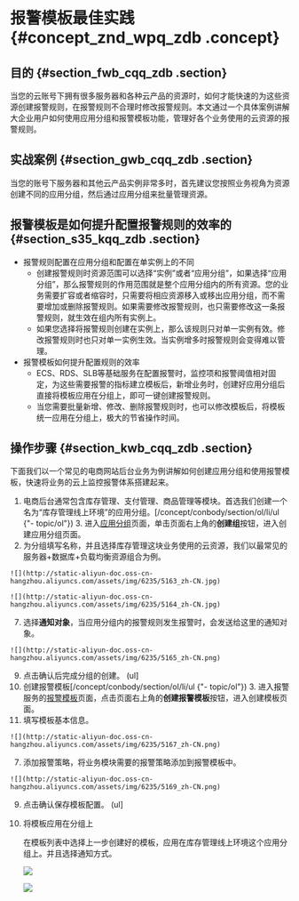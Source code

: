 # 报警模板最佳实践 {#concept_znd_wpq_zdb .concept}

## 目的 {#section_fwb_cqq_zdb .section}

当您的云账号下拥有很多服务器和各种云产品的资源时，如何才能快速的为这些资源创建报警规则，在报警规则不合理时修改报警规则。本文通过一个具体案例讲解大企业用户如何使用应用分组和报警模板功能，管理好各个业务使用的云资源的报警规则。

## 实战案例 {#section_gwb_cqq_zdb .section}

当您的账号下服务器和其他云产品实例非常多时，首先建议您按照业务视角为资源创建不同的应用分组，然后通过应用分组来批量管理资源。

## 报警模板是如何提升配置报警规则的效率的 {#section_s35_kqq_zdb .section}

-   报警规则配置在应用分组和配置在单实例上的不同
    -   创建报警规则时资源范围可以选择“实例”或者“应用分组”，如果选择“应用分组”，那么报警规则的作用范围就是整个应用分组内的所有资源。您的业务需要扩容或者缩容时，只需要将相应资源移入或移出应用分组，而不需要增加或删除报警规则。如果需要修改报警规则，也只需要修改这一条报警规则，就生效在组内所有实例上。
    -   如果您选择将报警规则创建在实例上，那么该规则只对单一实例有效。修改报警规则时也只对单一实例生效。当实例增多时报警规则会变得难以管理。
-   报警模板如何提升配置规则的效率
    -   ECS、RDS、SLB等基础服务在配置报警时，监控项和报警阈值相对固定，为这些需要报警的指标建立模板后，新增业务时，创建好应用分组后直接将模板应用在分组上，即可一键创建报警规则。
    -   当您需要批量新增、修改、删除报警规则时，也可以修改模板后，将模板统一应用在分组上，极大的节省操作时间。

## 操作步骤 {#section_kwb_cqq_zdb .section}

下面我们以一个常见的电商网站后台业务为例讲解如何创建应用分组和使用报警模板，快速将业务的云上监控报警体系搭建起来。

1.  电商后台通常包含库存管理、支付管理、商品管理等模块。首选我们创建一个名为“库存管理线上环境”的应用分组。\[/concept/conbody/section/ol/li/ul \{"- topic/ol"\}\) 3.  进入[应用分组](https://cms.console.aliyun.com/#/groups)页面，单击页面右上角的**创建组**按钮，进入创建应用分组页面。
 5.  为分组填写名称，并且选择库存管理这块业务使用的云资源，我们以最常见的服务器+数据库+负载均衡资源组合为例。

    ![](http://static-aliyun-doc.oss-cn-hangzhou.aliyuncs.com/assets/img/6235/5163_zh-CN.jpg)

    ![](http://static-aliyun-doc.oss-cn-hangzhou.aliyuncs.com/assets/img/6235/5164_zh-CN.jpg)

 7.  选择**通知对象**，当应用分组内的报警规则发生报警时，会发送给这里的通知对象。

    ![](http://static-aliyun-doc.oss-cn-hangzhou.aliyuncs.com/assets/img/6235/5165_zh-CN.png)

 9.  点击确认后完成分组的创建。
 \(ul\]
2.  创建报警模板\[/concept/conbody/section/ol/li/ul \{"- topic/ol"\}\) 3.  进入报警服务的[报警模板](http://cms.console.aliyun.com/#/alarmTemplate)页面，点击页面右上角的**创建报警模板**按钮，进入创建模板页面。
 5.  填写模板基本信息。

    ![](http://static-aliyun-doc.oss-cn-hangzhou.aliyuncs.com/assets/img/6235/5167_zh-CN.png)

 7.  添加报警策略，将业务模块需要的报警策略添加到报警模板中。

    ![](http://static-aliyun-doc.oss-cn-hangzhou.aliyuncs.com/assets/img/6235/5169_zh-CN.png)

 9.  点击确认保存模板配置。
 \(ul\]
3.  将模板应用在分组上

    在模板列表中选择上一步创建好的模板，应用在库存管理线上环境这个应用分组上。并且选择通知方式。

    ![](http://static-aliyun-doc.oss-cn-hangzhou.aliyuncs.com/assets/img/6235/5172_zh-CN.png)

    ![](http://static-aliyun-doc.oss-cn-hangzhou.aliyuncs.com/assets/img/6235/5174_zh-CN.png)


